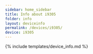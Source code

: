 ```yaml
---
sidebar: home_sidebar
title: Info about i9305
folder: info
layout: deviceinfo
permalink: /devices/i9305/
device: i9305
---
```

{% include templates/device_info.md %}
